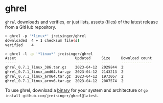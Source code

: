 # ghrel

`ghrel` downloads and verifies, or just lists, assets (files) of the latest release from a GitHub repository.

```sh
> ghrel -p '*linux*' jreisinger/ghrel
downloaded	4 + 1 checksum file(s)
verified	4

> ghrel -l -p '*linux*' jreisinger/ghrel
Asset                           Updated     Size     Download count
-----                           -------     ----     --------------
ghrel_0.7.1_linux_386.tar.gz    2023-04-12  2029844  2
ghrel_0.7.1_linux_amd64.tar.gz  2023-04-12  2143213  2
ghrel_0.7.1_linux_arm64.tar.gz  2023-04-12  1973067  2
ghrel_0.7.1_linux_armv6.tar.gz  2023-04-12  2007574  2
```

To use ghrel, download a [binary](https://github.com/jreisinger/ghrel/releases) for your system and architecture or `go install github.com/jreisinger/ghrel@latest`.
